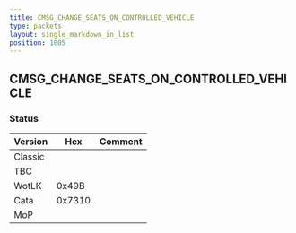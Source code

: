 ```yaml
---
title: CMSG_CHANGE_SEATS_ON_CONTROLLED_VEHICLE
type: packets
layout: single_markdown_in_list
position: 1005
---
```


## CMSG_CHANGE_SEATS_ON_CONTROLLED_VEHICLE

### Status

Version    | Hex        | Comment
---------- | ---------- | ---------- 
Classic    |            |
TBC        |            |
WotLK      | 0x49B      |
Cata       | 0x7310     |
MoP        |            |